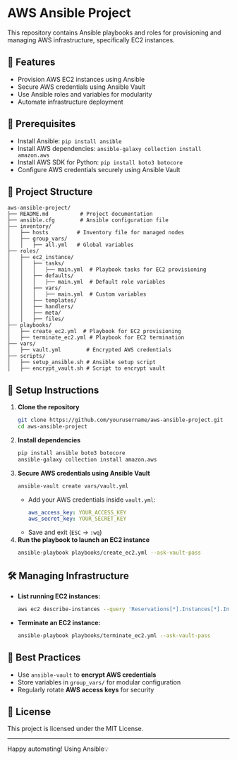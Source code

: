 # AWS Ansible Project

This repository contains Ansible playbooks and roles for provisioning and managing AWS infrastructure, specifically EC2 instances.

## 📌 Features
- Provision AWS EC2 instances using Ansible
- Secure AWS credentials using Ansible Vault
- Use Ansible roles and variables for modularity
- Automate infrastructure deployment

## 🚀 Prerequisites
- Install Ansible: `pip install ansible`
- Install AWS dependencies: `ansible-galaxy collection install amazon.aws`
- Install AWS SDK for Python: `pip install boto3 botocore`
- Configure AWS credentials securely using Ansible Vault

## 📂 Project Structure
```
aws-ansible-project/
├── README.md          # Project documentation
├── ansible.cfg        # Ansible configuration file
├── inventory/
│   ├── hosts         # Inventory file for managed nodes
│   ├── group_vars/
│   │   ├── all.yml   # Global variables
├── roles/
│   ├── ec2_instance/
│   │   ├── tasks/
│   │   │   ├── main.yml  # Playbook tasks for EC2 provisioning
│   │   ├── defaults/
│   │   │   ├── main.yml  # Default role variables
│   │   ├── vars/
│   │   │   ├── main.yml  # Custom variables
│   │   ├── templates/
│   │   ├── handlers/
│   │   ├── meta/
│   │   ├── files/
├── playbooks/
│   ├── create_ec2.yml  # Playbook for EC2 provisioning
│   ├── terminate_ec2.yml # Playbook for EC2 termination
├── vars/
│   ├── vault.yml        # Encrypted AWS credentials
├── scripts/
│   ├── setup_ansible.sh # Ansible setup script
│   ├── encrypt_vault.sh # Script to encrypt vault
```

## 🔧 Setup Instructions
1. **Clone the repository**
   ```bash
   git clone https://github.com/yourusername/aws-ansible-project.git
   cd aws-ansible-project
   ```
2. **Install dependencies**
   ```bash
   pip install ansible boto3 botocore
   ansible-galaxy collection install amazon.aws
   ```
3. **Secure AWS credentials using Ansible Vault**
   ```bash
   ansible-vault create vars/vault.yml
   ```
   - Add your AWS credentials inside `vault.yml`:
     ```yaml
     aws_access_key: YOUR_ACCESS_KEY
     aws_secret_key: YOUR_SECRET_KEY
     ```
   - Save and exit (`ESC` → `:wq`)
4. **Run the playbook to launch an EC2 instance**
   ```bash
   ansible-playbook playbooks/create_ec2.yml --ask-vault-pass
   ```

## 🛠 Managing Infrastructure
- **List running EC2 instances:**
  ```bash
  aws ec2 describe-instances --query 'Reservations[*].Instances[*].InstanceId' --output table
  ```
- **Terminate an EC2 instance:**
  ```bash
  ansible-playbook playbooks/terminate_ec2.yml --ask-vault-pass
  ```

## 🔐 Best Practices
- Use `ansible-vault` to **encrypt AWS credentials**
- Store variables in `group_vars/` for modular configuration
- Regularly rotate **AWS access keys** for security

## 📜 License
This project is licensed under the MIT License.

---

Happy automating! Using Ansible💡
